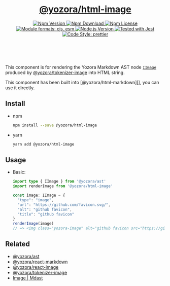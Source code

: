 <header>
  <h1 align="center">
    <a href="https://github.com/guanghechen/yozora-html/tree/main/packages/image#readme">@yozora/html-image</a>
  </h1>
  <div align="center">
    <a href="https://www.npmjs.com/package/@yozora/html-image">
      <img
        alt="Npm Version"
        src="https://img.shields.io/npm/v/@yozora/html-image.svg"
      />
    </a>
    <a href="https://www.npmjs.com/package/@yozora/html-image">
      <img
        alt="Npm Download"
        src="https://img.shields.io/npm/dm/@yozora/html-image.svg"
      />
    </a>
    <a href="https://www.npmjs.com/package/@yozora/html-image">
      <img
        alt="Npm License"
        src="https://img.shields.io/npm/l/@yozora/html-image.svg"
      />
    </a>
    <a href="#install">
      <img
        alt="Module formats: cjs, esm"
        src="https://img.shields.io/badge/module_formats-cjs%2C%20esm-green.svg"
      />
    </a>
    <a href="https://github.com/nodejs/node">
      <img
        alt="Node.js Version"
        src="https://img.shields.io/node/v/@yozora/html-image"
      />
    </a>
    <a href="https://github.com/facebook/jest">
      <img
        alt="Tested with Jest"
        src="https://img.shields.io/badge/tested_with-jest-9c465e.svg"
      />
    </a>
    <a href="https://github.com/prettier/prettier">
      <img
        alt="Code Style: prettier"
        src="https://img.shields.io/badge/code_style-prettier-ff69b4.svg?style=flat-square"
      />
    </a>
  </div>
</header>
<br/>

This component is for rendering the Yozora Markdown AST node [`IImage`][@yozora/ast] 
produced by [@yozora/tokenizer-image][] into HTML string.

This component has been built into [@yozora/html-markdown][], you can use it directly.

## Install

* npm

  ```bash
  npm install --save @yozora/html-image
  ```

* yarn

  ```bash
  yarn add @yozora/html-image
  ```


## Usage

* Basic:

  ```typescript
  import type { IImage } from '@yozora/ast'
  import renderImage from '@yozora/html-image'

  const image: IImage = {
    "type": "image",
    "url": "https://github.com/favicon.svg/",
    "alt": "github favicon",
    "title": "github favicon"
  }
  renderImage(image)
  // => <img class="yozora-image" alt="github favicon src="https://github.com/favicon.svg/" title="github favicon"
  ```

## Related

* [@yozora/ast][]
* [@yozora/react-markdown][]
* [@yozora/react-image][]
* [@yozora/tokenizer-image][]
* [Image | Mdast][mdast]


[@yozora/ast]: https://www.npmjs.com/package/@yozora/ast#image
[@yozora/react-markdown]: https://www.npmjs.com/package/@yozora/react-markdown
[@yozora/tokenizer-image]: https://www.npmjs.com/package/@yozora/tokenizer-image
[@yozora/react-image]: https://www.npmjs.com/package/@yozora/react-image
[mdast]: https://github.com/syntax-tree/mdast#image
